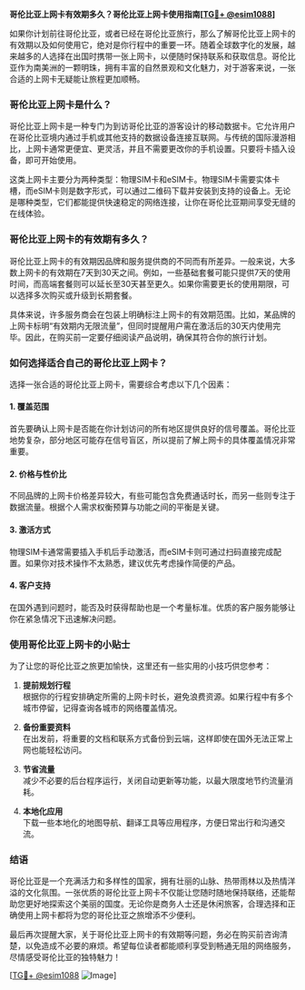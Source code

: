 **哥伦比亚上网卡有效期多久？哥伦比亚上网卡使用指南[[TG💪+ @esim1088](https://t.me/s/esim1088)]**

如果你计划前往哥伦比亚，或者已经在哥伦比亚旅行，那么了解哥伦比亚上网卡的有效期以及如何使用它，绝对是你行程中的重要一环。随着全球数字化的发展，越来越多的人选择在出国时携带一张上网卡，以便随时保持联系和获取信息。哥伦比亚作为南美洲的一颗明珠，拥有丰富的自然景观和文化魅力，对于游客来说，一张合适的上网卡无疑能让旅程更加顺畅。

### 哥伦比亚上网卡是什么？

哥伦比亚上网卡是一种专门为到访哥伦比亚的游客设计的移动数据卡。它允许用户在哥伦比亚境内通过手机或其他支持的数据设备连接互联网。与传统的国际漫游相比，上网卡通常更便宜、更灵活，并且不需要更改你的手机设置。只要将卡插入设备，即可开始使用。

这类上网卡主要分为两种类型：物理SIM卡和eSIM卡。物理SIM卡需要实体卡槽，而eSIM卡则是数字形式，可以通过二维码下载并安装到支持的设备上。无论是哪种类型，它们都能提供快速稳定的网络连接，让你在哥伦比亚期间享受无缝的在线体验。

### 哥伦比亚上网卡的有效期有多久？

哥伦比亚上网卡的有效期因品牌和服务提供商的不同而有所差异。一般来说，大多数上网卡的有效期在7天到30天之间。例如，一些基础套餐可能只提供7天的使用时间，而高端套餐则可以延长至30天甚至更久。如果你需要更长的使用期限，可以选择多次购买或升级到长期套餐。

具体来说，许多服务商会在包装上明确标注上网卡的有效期范围。比如，某品牌的上网卡标明“有效期内无限流量”，但同时提醒用户需在激活后的30天内使用完毕。因此，在购买前一定要仔细阅读产品说明，确保其符合你的旅行计划。

### 如何选择适合自己的哥伦比亚上网卡？

选择一张合适的哥伦比亚上网卡，需要综合考虑以下几个因素：

#### 1. **覆盖范围**
   首先要确认上网卡是否能在你计划访问的所有地区提供良好的信号覆盖。哥伦比亚地势复杂，部分地区可能存在信号盲区，所以提前了解上网卡的具体覆盖情况非常重要。

#### 2. **价格与性价比**
   不同品牌的上网卡价格差异较大，有些可能包含免费通话时长，而另一些则专注于数据流量。根据个人需求权衡预算与功能之间的平衡是关键。

#### 3. **激活方式**
   物理SIM卡通常需要插入手机后手动激活，而eSIM卡则可通过扫码直接完成配置。如果你对技术操作不太熟悉，建议优先考虑操作简便的产品。

#### 4. **客户支持**
   在国外遇到问题时，能否及时获得帮助也是一个考量标准。优质的客户服务能够让你在紧急情况下迅速解决问题。

### 使用哥伦比亚上网卡的小贴士

为了让您的哥伦比亚之旅更加愉快，这里还有一些实用的小技巧供您参考：

1. **提前规划行程**  
   根据你的行程安排确定所需的上网卡时长，避免浪费资源。如果行程中有多个城市停留，记得查询各城市的网络覆盖情况。

2. **备份重要资料**  
   在出发前，将重要的文档和联系方式备份到云端，这样即使在国外无法正常上网也能轻松访问。

3. **节省流量**  
   减少不必要的后台程序运行，关闭自动更新等功能，以最大限度地节约流量消耗。

4. **本地化应用**  
   下载一些本地化的地图导航、翻译工具等应用程序，方便日常出行和沟通交流。

### 结语

哥伦比亚是一个充满活力和多样性的国家，拥有壮丽的山脉、热带雨林以及热情洋溢的文化氛围。一张优质的哥伦比亚上网卡不仅能让您随时随地保持联络，还能帮助您更好地探索这个美丽的国度。无论你是商务人士还是休闲旅客，合理选择和正确使用上网卡都将为您的哥伦比亚之旅增添不少便利。

最后再次提醒大家，关于哥伦比亚上网卡的有效期等问题，务必在购买前咨询清楚，以免造成不必要的麻烦。希望每位读者都能顺利享受到畅通无阻的网络服务，尽情感受哥伦比亚的独特魅力！

[[TG💪+ @esim1088](https://t.me/s/esim1088) ![Image](https://i.postimg.cc/4NQfJmqS/Snipaste-2025-05-13-00-14-12.png)]